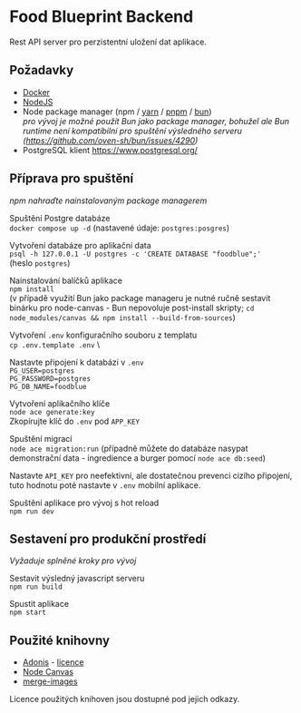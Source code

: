 # Food Blueprint Backend

Rest API server pro perzistentní uložení dat aplikace.

## Požadavky

- [Docker](https://www.docker.com/)
- [NodeJS](https://nodejs.org/en)
- Node package manager (npm / [yarn](https://yarnpkg.com/) / [pnpm](https://pnpm.io/) / [bun](https://bun.sh/)) \
*pro vývoj je možné použít Bun jako package manager, bohužel ale Bun runtime není kompatibilní pro spuštění výsledného serveru (https://github.com/oven-sh/bun/issues/4290)*
- PostgreSQL klient https://www.postgresql.org/

## Příprava pro spuštění
*npm nahraďte nainstalovaným package managerem*

Spuštění Postgre databáze \
`docker compose up -d`
(nastavené údaje: `postgres:posgres`)

Vytvoření databáze pro aplikační data \
`psql -h 127.0.0.1 -U postgres -c 'CREATE DATABASE "foodblue";'` \
(heslo `postgres`)

Nainstalování balíčků aplikace \
`npm install` \
(v případě využití Bun jako package manageru je nutné ručně sestavit binárku pro node-canvas - Bun nepovoluje post-install skripty; `cd node_modules/canvas && npm install --build-from-sources`)

Vytvoření `.env` konfiguračního souboru z templatu \
`cp .env.template .env` \

Nastavte připojení k databázi v `.env` \
`PG_USER=postgres` \
`PG_PASSWORD=postgres` \
`PG_DB_NAME=foodblue`

Vytvoření aplikačního klíče \
`node ace generate:key` \
Zkopírujte klíč do `.env` pod `APP_KEY`

Spuštění migrací \
`node ace migration:run`
(případně můžete do databáze nasypat demonstrační data - ingredience a burger pomocí `node ace db:seed`)

Nastavte `API_KEY` pro neefektivní, ale dostatečnou prevenci cizího připojení, tuto hodnotu poté nastavte v `.env` mobilní aplikace.

Spuštění aplikace pro vývoj s hot reload \
`npm run dev`

## Sestavení pro produkční prostředí
*Vyžaduje splněné kroky pro vývoj*

Sestavit výsledný javascript serveru \
`npm run build`

Spustit aplikace \
`npm start`

## Použité knihovny

- [Adonis](https://adonisjs.com/) - [licence](./licenses/ADONIS.md)
- [Node Canvas](https://www.npmjs.com/package/canvas)
- [merge-images](https://www.npmjs.com/package/merge-images)

Licence použitých knihoven jsou dostupné pod jejich odkazy.
